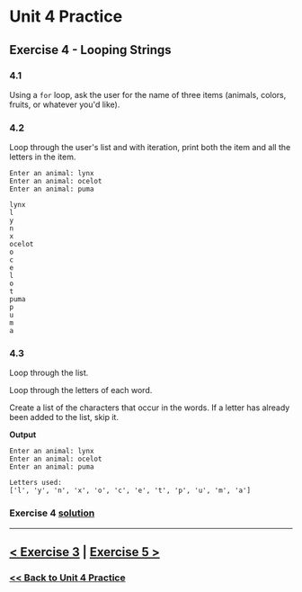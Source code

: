 # **Unit 4 Practice**

## **Exercise 4 - Looping Strings**

### **4.1**

Using a `for` loop, ask the user for the name of three items (animals, colors, fruits, or whatever you'd like).

### **4.2**

Loop through the user's list and with iteration, print both the item and all the letters in the item.

    Enter an animal: lynx
    Enter an animal: ocelot
    Enter an animal: puma

    lynx
    l
    y
    n
    x
    ocelot
    o
    c
    e
    l
    o
    t
    puma
    p
    u
    m
    a

### **4.3**

Loop through the list.

Loop through the letters of each word.

Create a list of the characters that occur in the words. If a letter has already been added to the list, skip it.

**Output**

    Enter an animal: lynx
    Enter an animal: ocelot
    Enter an animal: puma

    Letters used:
    ['l', 'y', 'n', 'x', 'o', 'c', 'e', 't', 'p', 'u', 'm', 'a']

### Exercise 4 [solution](./solutions/exercise_4_solution.md)

---

## [< Exercise 3](exercise_3.md) | [Exercise 5 >](exercise_5.md)

### [<< Back to Unit 4 Practice](/practice/unit_4/)

